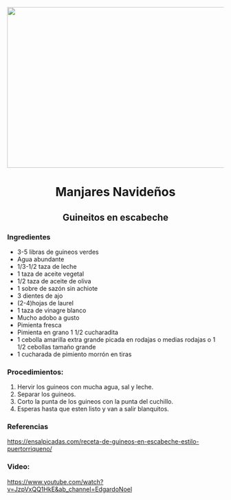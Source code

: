 <div align="center">

<img src="https://tse3.mm.bing.net/th?id=OIP.rkECdRC67UGcjRH048zt7gHaD-&pid=Api&P=0&w=313&h=168" width="520" height="374" />
                                                                                                        
# Manjares Navideños
## Guineitos en escabeche
</div>
  
  ### Ingredientes
- 3-5 libras de guineos verdes
- Agua abundante
- 1/3-1/2 taza de leche
- 1 taza de aceite vegetal
- 1/2 taza de aceite de oliva
- 1 sobre de sazón sin  achiote
- 3 dientes de ajo
- (2-4)hojas de laurel
- 1 taza de vinagre blanco
- Mucho adobo a gusto
- Pimienta fresca
- Pimienta en grano 1 1/2 cucharadita
- 1 cebolla amarilla extra grande picada en rodajas o medias rodajas o 1 1/2 cebollas tamaño grande
- 1 cucharada de pimiento morrón en tiras
 ### Procedimientos:
 1. Hervir los guineos con mucha agua, sal y leche.
 2. Separar los guineos.
 3. Corto la punta de los guineos con la punta del cuchillo.
 4. Esperas hasta que esten listo y  van a salir blanquitos.
 ### Referencias 
 https://ensalpicadas.com/receta-de-guineos-en-escabeche-estilo-puertorriqueno/       
 ### Video:
 https://www.youtube.com/watch?v=JzpVxQQ1HkE&ab_channel=EdgardoNoel
